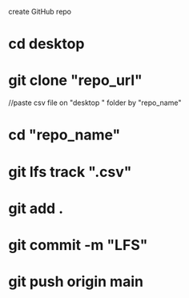 create GitHub repo

# cd desktop
# git clone "repo_url"

//paste csv file on "desktop " folder by "repo_name"

# cd "repo_name"
# git lfs track ".csv"
# git add .
# git commit -m "LFS"
# git push origin main
